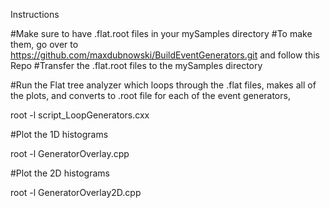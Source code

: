 Instructions

#Make sure to have .flat.root files in your mySamples directory
#To make them, go over to https://github.com/maxdubnowski/BuildEventGenerators.git and follow this Repo
#Transfer the .flat.root files to the mySamples directory

#Run the Flat tree analyzer which loops through the .flat files,  makes all of the plots, and converts to .root file for each of the event generators, 

root -l script_LoopGenerators.cxx


#Plot the 1D histograms

root -l GeneratorOverlay.cpp


#Plot the 2D histograms

root -l GeneratorOverlay2D.cpp
